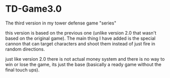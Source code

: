 # TD-Game3.0
The third version in my tower defense game "series"

this version is based on the previous one (unlike version 2.0 that wasn't based on the original game).
The main thing I have added is the special cannon that can target characters and shoot them instead of just fire in random directions.

just like version 2.0 there is not actual money system and there is no way to win or lose the game, its just the base (basically a ready game without the final touch ups).
